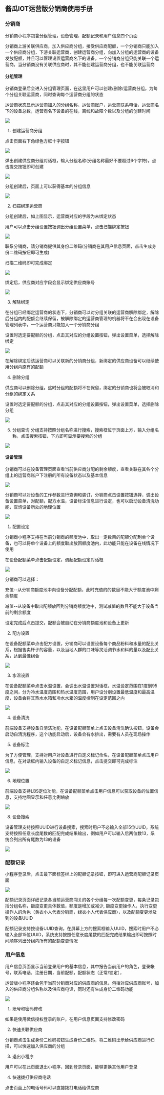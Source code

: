 ## 酱瓜IOT运营版分销商使用手册

### 分销商

分销商小程序包含分组管理，设备管理，配额记录和用户信息四个页面

分销商上游关联供应商，加入供应商分组，接受供应商配额，一个分销商只能加入一个供应商分组，下游关联运营商，创建运营商分组，向加入分组的运营商的设备发放配额，并且可以管理设置运营商名下的设备，一个分销商分组只能关联一个运营商，当分销商没有关联供应商时，其不能创建运营商分组，也不能关联运营商

#### 分组管理

分销商登录后会进入分组管理页面，在这里用户可以创建/删除/运营商分组，为每个分组关联运营商，同时查询每个运营商分组的状态

运营商状态显示运营商加入的分组名称，运营商账户，运营商联系电话，运营商名下的设备总数，运营商名下设备的在线，离线和故障个数以及分组的创建时间

![](https://upload-images.jianshu.io/upload_images/11115937-f7be709155b2dba4.png?imageMogr2/auto-orient/strip%7CimageView2/2/w/1240)

1. 创建运营商分组

点击页面右下角绿色方框十字按钮

![](https://upload-images.jianshu.io/upload_images/11115937-3abeadf307aa6356.png?imageMogr2/auto-orient/strip%7CimageView2/2/w/1240)

弹出创建供应商分组对话框，输入分组名称(分组名称最好不要超过6个字符)，点击提交按钮即可创建

![](https://upload-images.jianshu.io/upload_images/11115937-2239116317f1531a.png?imageMogr2/auto-orient/strip%7CimageView2/2/w/1240)

分组创建后，页面上可以获得基本的分组信息

![](https://upload-images.jianshu.io/upload_images/11115937-7971165452a433b8.png?imageMogr2/auto-orient/strip%7CimageView2/2/w/1240)

2. 扫描绑定运营商

分组创建后，如上图显示，运营商对应的字段为未绑定状态

用户可以点击分组设置按钮调出分组设置菜单，点击扫描绑定按钮

![](https://upload-images.jianshu.io/upload_images/11115937-f5f1a36e1d5b20be.png?imageMogr2/auto-orient/strip%7CimageView2/2/w/1240)


联系分销商，请分销商提供其身份二维码(分销商在其用户信息页面，点击生成身份二维码按钮即可生成)

扫描二维码即可完成绑定

![](https://upload-images.jianshu.io/upload_images/11115937-191b855a556f5307.png?imageMogr2/auto-orient/strip%7CimageView2/2/w/1240)

绑定后，供应商对应字段会显示绑定供应商账号

![](https://upload-images.jianshu.io/upload_images/11115937-b7afca2558885311.png?imageMogr2/auto-orient/strip%7CimageView2/2/w/1240)

3. 解除绑定

在分组已经绑定运营商的状态下，分销商可以对分组关联的运营商解除绑定，解除后分组内的配额会继续保留，被解除绑定的运营商管理的机器将不在会出现在设备管理列表中，一个运营商只能加入一个分销商分组

设置时选定要配额的分组，点击其对应的分组设置按钮，弹出设置菜单，选择解除绑定

![](https://upload-images.jianshu.io/upload_images/11115937-af4f9b322081de68.png?imageMogr2/auto-orient/strip%7CimageView2/2/w/1240)

在解除绑定后该运营商可以关联新的分销商分组，新绑定的供应商设备可以继续使用分组内原有的配额

4. 删除分组

供应商可以删除分组，这时分组的配额将不在保留，绑定的分销商也将会被取消和分组的绑定关系

设置时选定要配额的分组，点击其对应的分组设置按钮，弹出设置菜单，选择删除分组

![](https://upload-images.jianshu.io/upload_images/11115937-5fa5088416a554b7.png?imageMogr2/auto-orient/strip%7CimageView2/2/w/1240)

5. 分组查询
分组支持按照分组名称进行搜索，搜索框位于页面上方，输入分组名称，点击搜索按钮，下方即可显示要搜索的分组

![](https://upload-images.jianshu.io/upload_images/11115937-a5772dead255ba49.png?imageMogr2/auto-orient/strip%7CimageView2/2/w/1240)

#### 设备管理

分销商可以在设备管理页面查看当前供应商分配的剩余额度，查看关联在其各个分组上的运营商账户下注册的所有设备状态以及基本信息

![](https://upload-images.jianshu.io/upload_images/11115937-0d5c3644fdaeab84.png?imageMogr2/auto-orient/strip%7CimageView2/2/w/1240)

分销商可以对设备的工作参数进行查询和装订，分销商点击设置按钮选择，调出设备设置菜单，对配额，配方水温，设备标注信息进行设定，也可以启动设备清洗功能，查询设备所处的地理位置

![](https://upload-images.jianshu.io/upload_images/11115937-4aacd9ad94e08d93.png?imageMogr2/auto-orient/strip%7CimageView2/2/w/1240)

1. 配置设定

分销商小程序支持在当前分销商的额度池中，取出一定数目的配额分配到单个设备，也可以将单个设备上的额度取出放回额度池内，此功能只能在设备在线情况下使用

在设备配额菜单点击配额设定，调起配额设定对话框

![](https://upload-images.jianshu.io/upload_images/11115937-dc71633bfd9479e8.png?imageMogr2/auto-orient/strip%7CimageView2/2/w/1240)

分销商可以选择：

充值--从分销商额度池中向设备分配配额，此时充值的的数目不能大于额度池中剩余额度

减值--从设备中取出配额放回到分销商额度池中，测试减值的数目不能大于设备当前的剩余额度

设定完成后点击提交，配额会被自动在分销商额度池和设备上更新

2. 配方设置

在设备配额菜单点击配方设置，分销商可以设置设备每个商品粉料和水量的配比关系，根据售卖杯子的容量，以及当地人群的口味等灵活调节水和料的量以及配比关系，达到最佳组合

![](https://upload-images.jianshu.io/upload_images/11115937-127acf90b8dc8b4a.png?imageMogr2/auto-orient/strip%7CimageView2/2/w/1240)

3. 水温设置

在设备配额菜单点击水温设置，会调出水温设置对话框，水温设定范围在1度到95度之间，分为冷水温度范围和热水温度范围，用户设分别设置最低温度和最高温度，设备会将其热水水箱和冷水水箱的温度控制在设定范围之内

![](https://upload-images.jianshu.io/upload_images/11115937-537c297cfc610e22.png?imageMogr2/auto-orient/strip%7CimageView2/2/w/1240)

4. 设备清洗

前端设备支持设备自清洁功能，在设备配额菜单上点击设备清洗确认按钮，设备会启动自清洗程序，这个功能启动后，设备会有水排出，需要有人员在现场操作

5. 设备标注

为了方便管理，支持对用户对设备进行自定义标记命名，在设备配额菜单点击用户信息，在对话框内输入设备的自定义标记信息，点击提交即可完成标注

![](https://upload-images.jianshu.io/upload_images/11115937-196c5b04f7e81ab2.png?imageMogr2/auto-orient/strip%7CimageView2/2/w/1240)

6. 地理位置

前端设备支持LBS定位功能，在设备配额菜单点击用户信息可以获取设备的位置信息，支持地图显示和任意比例缩放

![](https://upload-images.jianshu.io/upload_images/11115937-7b646946b4f97171.png?imageMogr2/auto-orient/strip%7CimageView2/2/w/1240)

8. 设备搜索

设备管理支持按照UUID进行设备搜索，搜索时用户不必输入全部15位UUID，系统支持按照任意长度尾数的匹配完成结果输出，例如用户可以输入后两位数13，系统会列出所有尾数为13的设备

![](https://upload-images.jianshu.io/upload_images/11115937-731de026ba87c388.png?imageMogr2/auto-orient/strip%7CimageView2/2/w/1240)

### 配额记录

小程序登录后，点击最下面标签栏上的配额记录按钮，即可进入运营商配额记录页面

![](https://upload-images.jianshu.io/upload_images/11115937-49414569341dfd05.png?imageMogr2/auto-orient/strip%7CimageView2/2/w/1240)

配额记录页面详细记录各当前运营商闯关的各个分组每一次配额变更，每条记录包括分组名称，额度变更具体数值，额度是增加或减少, 额度变更操作人，执行变更操作人的角色（黄衣小人代表分销商，绿衣小人代表供应商），以及配额变更涉及到的设备UUID

配额记录支持按设备UUID查询，在屏幕上方的搜索框输入UUID，搜索时用户不必输入全部15位UUID，系统支持按照任意长度尾数的匹配完成结果输出即可按照时间顺序列出分组内所有的配额变更情况

### 用户信息

用户信息页面显示当前登录用户的基本信息，其中报告当前用户的角色，登录帐号，联系电话，注册日期，当前配额，配额状态（正常/锁定），

运营版小程序还会包干当前分销商对应的供应商的信息，包括对应供应商账号，加入的供应商分组名称以及供应商电话，同时还有生成身份二维码功能

![](https://upload-images.jianshu.io/upload_images/11115937-1a29da42296e7294.png?imageMogr2/auto-orient/strip%7CimageView2/2/w/1240)

1. 账号和密码修改

如果是使用微信授权登录的账户，在用户信息页面支持修改密码

2. 快速关联供应商

分销商点击生成身份二维码按钮生成身份二维码，将二维码出示给供应商进行扫描，可以快速加入供应商的分组

3. 退出小程序

用户可以在此页面退出小程序，回到登录页面，能够更换其他用户登录

4. 快速拨打供应商电话

点击页面上的电话号码可以直接拨打电话给供应商
